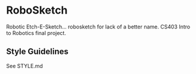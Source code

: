 # RoboSketch

Robotic Etch-E-Sketch... robosketch for lack of a better name. CS403 Intro to Robotics final project.

## Style Guidelines

See STYLE.md
